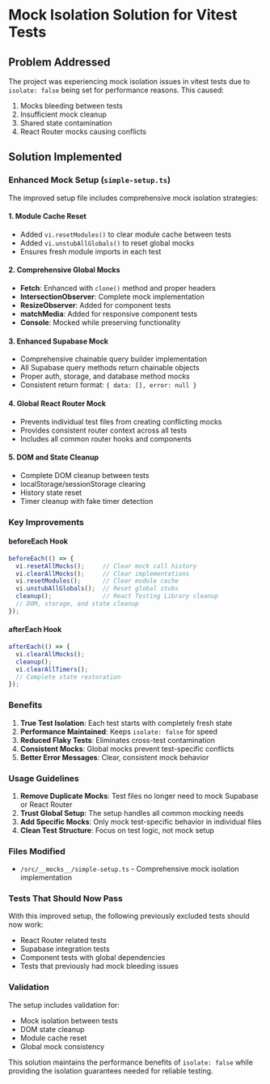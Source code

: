# Mock Isolation Solution for Vitest Tests

## Problem Addressed
The project was experiencing mock isolation issues in vitest tests due to `isolate: false` being set for performance reasons. This caused:

1. Mocks bleeding between tests
2. Insufficient mock cleanup
3. Shared state contamination
4. React Router mocks causing conflicts

## Solution Implemented

### Enhanced Mock Setup (`simple-setup.ts`)

The improved setup file includes comprehensive mock isolation strategies:

#### 1. Module Cache Reset
- Added `vi.resetModules()` to clear module cache between tests
- Added `vi.unstubAllGlobals()` to reset global mocks
- Ensures fresh module imports in each test

#### 2. Comprehensive Global Mocks
- **Fetch**: Enhanced with `clone()` method and proper headers
- **IntersectionObserver**: Complete mock implementation
- **ResizeObserver**: Added for component tests
- **matchMedia**: Added for responsive component tests
- **Console**: Mocked while preserving functionality

#### 3. Enhanced Supabase Mock
- Comprehensive chainable query builder implementation
- All Supabase query methods return chainable objects
- Proper auth, storage, and database method mocks
- Consistent return format: `{ data: [], error: null }`

#### 4. Global React Router Mock
- Prevents individual test files from creating conflicting mocks
- Provides consistent router context across all tests
- Includes all common router hooks and components

#### 5. DOM and State Cleanup
- Complete DOM cleanup between tests
- localStorage/sessionStorage clearing
- History state reset
- Timer cleanup with fake timer detection

### Key Improvements

#### beforeEach Hook
```typescript
beforeEach(() => {
  vi.resetAllMocks();     // Clear mock call history
  vi.clearAllMocks();     // Clear implementations  
  vi.resetModules();      // Clear module cache
  vi.unstubAllGlobals();  // Reset global stubs
  cleanup();              // React Testing Library cleanup
  // DOM, storage, and state cleanup
});
```

#### afterEach Hook
```typescript
afterEach(() => {
  vi.clearAllMocks();
  cleanup();
  vi.clearAllTimers();
  // Complete state restoration
});
```

### Benefits

1. **True Test Isolation**: Each test starts with completely fresh state
2. **Performance Maintained**: Keeps `isolate: false` for speed
3. **Reduced Flaky Tests**: Eliminates cross-test contamination
4. **Consistent Mocks**: Global mocks prevent test-specific conflicts
5. **Better Error Messages**: Clear, consistent mock behavior

### Usage Guidelines

1. **Remove Duplicate Mocks**: Test files no longer need to mock Supabase or React Router
2. **Trust Global Setup**: The setup handles all common mocking needs
3. **Add Specific Mocks**: Only mock test-specific behavior in individual files
4. **Clean Test Structure**: Focus on test logic, not mock setup

### Files Modified

- `/src/__mocks__/simple-setup.ts` - Comprehensive mock isolation implementation

### Tests That Should Now Pass

With this improved setup, the following previously excluded tests should now work:
- React Router related tests
- Supabase integration tests  
- Component tests with global dependencies
- Tests that previously had mock bleeding issues

### Validation

The setup includes validation for:
- Mock isolation between tests
- DOM state cleanup
- Module cache reset
- Global mock consistency

This solution maintains the performance benefits of `isolate: false` while providing the isolation guarantees needed for reliable testing.
